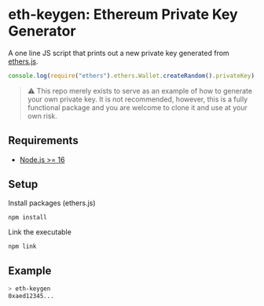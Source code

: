 # eth-keygen: Ethereum Private Key Generator

A one line JS script that prints out a new private key generated from [ethers.js](https://github.com/ethers-io/ethers.js/). 

```javascript
console.log(require("ethers").ethers.Wallet.createRandom().privateKey);
```

> ⚠️ This repo merely exists to serve as an example of how to generate your own private key. It is not recommended, however, this is a fully functional package and you are welcome to clone it and use at your own risk.

## Requirements

- [Node.js >= 16](https://nodejs.org/en/)

## Setup
Install packages (ethers.js)
```
npm install
```

Link the executable
```
npm link
```

## Example
```bash
> eth-keygen
0xaed12345...
```
